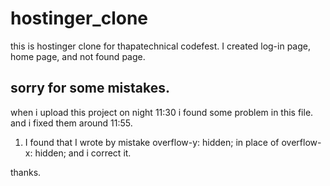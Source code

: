 # hostinger_clone
this is hostinger clone for thapatechnical codefest. I created log-in page, home page, and not found page.


## sorry for some mistakes.
when i upload this project on night 11:30 i found some problem in this file. and i fixed them around 11:55.
1. I found that I wrote by mistake overflow-y: hidden; in place of overflow-x: hidden; and i correct it.


thanks.
